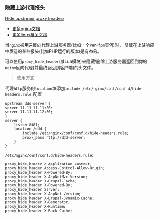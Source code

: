 ### 隐藏上游代理报头

[Hide upstream proxy headers](https://github.com/trimstray/nginx-admins-handbook/blob/master/doc/RULES.md#rationale-41)
- [更多nginx文档](https://weiliang-ms.github.io/nginx/)
- [更多linux相关文档](https://weiliang-ms.github.io/wl-awesome/)

当`nginx`被用来反向代理上游服务器(比如一个`PHP-fpm`实例)时，
隐藏在上游响应中发送的某些报头(比如PHP运行的版本)是有益的。

可以使用`proxy_hide_header`(或Lua模块)来隐藏/删除上游服务器返回到你的`nginx`反向代理(并最终返回到客户端)的头文件。

> 使用方式

代理`http`服务的`location`块添加`include /etc/nginx/conf/conf.d/hide-headers.rule;`配置

```nginx configuration
upstream ddd-server {
server 11.11.11.11:80;
server 11.11.11.12:80; 
}
server {
    listen 8081;
    location /ddd {
        include /etc/nginx/conf/conf.d/hide-headers.rule;
        proxy_pass http://ddd-server;
    }
}
```

`/etc/nginx/conf/conf.d/hide-headers.rule`: 

```nginx configuration
proxy_hide_header X-Application-Context;
proxy_hide_header Access-Control-Allow-Origin;
proxy_hide_header X-Powered-By;
proxy_hide_header X-AspNetMvc-Version;
proxy_hide_header X-Drupal-Cache;
proxy_hide_header X-Powered-By;
proxy_hide_header Server;
proxy_hide_header X-AspNet-Version;
proxy_hide_header X-Drupal-Dynamic-Cache;
proxy_hide_header X-Generator;
proxy_hide_header X-Runtime;
proxy_hide_header X-Rack-Cache;
```